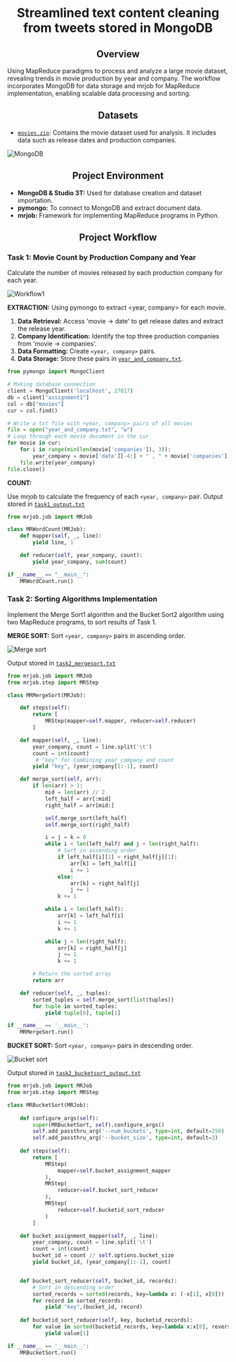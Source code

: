 # __<center>Streamlined text content cleaning from tweets stored in MongoDB</center>__

## __<center>Overview</center>__
Using MapReduce paradigms to process and analyze a large movie dataset, revealing trends in movie production by year and company. The workflow incorporates MongoDB for data storage and mrjob for MapReduce implementation, enabling scalable data processing and sorting.


## __<center>Datasets</center>__
- [`movies.zip`](https://github.com/VivianNg9/Data-Mining/blob/main/MapReduce/movies.json): Contains the movie dataset used for analysis. It includes data such as release dates and production companies.
  
![MongoDB](https://github.com/VivianNg9/Streamlined-text-content-cleaning-from-tweets-stored-in-MongoDB--/blob/main/image%20/MongoDB.png)


## __<center>Project Environment</center>__
- **MongoDB & Studio 3T:** Used for database creation and dataset importation.
- **pymongo:** To connect to MongoDB and extract document data.
- **mrjob:** Framework for implementing MapReduce programs in Python.


## __<center>Project Workflow</center>__

### Task 1: Movie Count by Production Company and Year  
Calculate the number of movies released by each production company for each year.
  
![Workflow1](https://github.com/VivianNg9/Streamlined-text-content-cleaning-from-tweets-stored-in-MongoDB--/blob/main/image%20/workflow1.png)

**EXTRACTION:** 
Using pymongo to extract <year, company> for each movie.
  1. **Data Retrieval:** Access 'movie -> date' to get release dates and extract the release year.
  2. **Company Identification:** Identify the top three production companies from 'movie -> companies'.
  3. **Data Formatting:** Create `<year, company>` pairs.
  4. **Data Storage:** Store these pairs in [`year_and_company.txt`](https://github.com/VivianNg9/Data-Mining/blob/main/MapReduce/Output%20file%20for%20Task%201/year_and_company.txt).
     
```python
from pymongo import MongoClient                                                                                                   

# Making database connection
client = MongoClient('localhost', 27017)
db = client["assignment1"]
col = db["movies"]
cur = col.find() 

# Write a txt file with <year, company> pairs of all movies 
file = open("year_and_company.txt", "w")
# Loop through each movie document in the cur
for movie in cur: 
    for i in range(min(len(movie['companies']), 3)):
        year_company = movie['date'][-4:] + " , " + movie['companies'][i]['name']+ '\n'
    file.write(year_company)  
file.close()
```

**COUNT:** 

Use mrjob to calculate the frequency of each `<year, company>` pair. Output stored in [`task1_output.txt`](https://github.com/VivianNg9/Data-Mining/blob/main/MapReduce/Output%20file%20for%20Task%201/task1_output.txt)

```python
from mrjob.job import MRJob                                     

class MRWordCount(MRJob):
    def mapper(self, _, line):
        yield line, 1

    def reducer(self, year_company, count):
        yield year_company, sum(count)

if __name__ == "__main__":
    MRWordCount.run()
```


### Task 2: Sorting Algorithms Implementation 
Implement the Merge Sort1 algorithm and the Bucket Sort2 algorithm using two MapReduce programs, to sort results of Task 1.

**MERGE SORT:** 
Sort `<year, company>` pairs in ascending order. 

![Merge sort](https://github.com/VivianNg9/Streamlined-text-content-cleaning-from-tweets-stored-in-MongoDB--/blob/main/image%20/Workflow_Mergesort.png)

Output stored in [`task2_mergesort.txt`](https://github.com/VivianNg9/Data-Mining/blob/main/MapReduce/Output%20file%20for%20Task%202/task2_mergesort_output.txt)

```python
from mrjob.job import MRJob                                                           
from mrjob.step import MRStep                                                        

class MRMergeSort(MRJob):

    def steps(self):
        return [
            MRStep(mapper=self.mapper, reducer=self.reducer)
        ]

    def mapper(self, _, line):
        year_company, count = line.split('\t')
        count = int(count)
         # "key" for combining year_company and count 
        yield "key", (year_company[1:-1], count) 

    def merge_sort(self, arr):
        if len(arr) > 1:
            mid = len(arr) // 2
            left_half = arr[:mid]
            right_half = arr[mid:]

            self.merge_sort(left_half)
            self.merge_sort(right_half)

            i = j = k = 0
            while i < len(left_half) and j < len(right_half):
                # Sort in ascending order
                if left_half[i][1] < right_half[j][1]:  
                    arr[k] = left_half[i]
                    i += 1
                else:
                    arr[k] = right_half[j]
                    j += 1
                k += 1

            while i < len(left_half):
                arr[k] = left_half[i]
                i += 1
                k += 1

            while j < len(right_half):
                arr[k] = right_half[j]
                j += 1
                k += 1

        # Return the sorted array
        return arr  

    def reducer(self, _, tuples):
        sorted_tuples = self.merge_sort(list(tuples))
        for tuple in sorted_tuples:
            yield tuple[0], tuple[1]

if __name__ == '__main__':
    MRMergeSort.run()
```

**BUCKET SORT:** 
Sort `<year, company>` pairs in descending order.

![Bucket sort](https://github.com/VivianNg9/Streamlined-text-content-cleaning-from-tweets-stored-in-MongoDB--/blob/main/image%20/Workflow_Bucketsort.png)

Output stored in [`task2_bucketsort_output.txt`](https://github.com/VivianNg9/Data-Mining/blob/main/MapReduce/Output%20file%20for%20Task%202/task2_bucketsort_output.txt)

``` python
from mrjob.job import MRJob                                                                     
from mrjob.step import MRStep                                                                    

class MRBucketSort(MRJob):
 
    def configure_args(self):
        super(MRBucketSort, self).configure_args()
        self.add_passthru_arg('--num_buckets', type=int, default=250)
        self.add_passthru_arg('--bucket_size', type=int, default=3)
 
    def steps(self):
        return [
            MRStep(
                mapper=self.bucket_assignment_mapper
            ),
            MRStep(
                reducer=self.bucket_sort_reducer
            ),
            MRStep(
                reducer=self.bucketid_sort_reducer
            )
        ]

    def bucket_assignment_mapper(self, _, line):
        year_company, count = line.split('\t')
        count = int(count)
        bucket_id = count // self.options.bucket_size
        yield bucket_id, (year_company[1:-1], count)


    def bucket_sort_reducer(self, bucket_id, records):
        # Sort in descending order
        sorted_records = sorted(records, key=lambda x: (-x[1], x[0]))  
        for record in sorted_records:
            yield "key",(bucket_id, record)
    
    def bucketid_sort_reducer(self, key, bucketid_records):
        for value in sorted(bucketid_records, key=lambda x:x[0], reverse=True):
            yield value[1]

if __name__ == '__main__':
    MRBucketSort.run()
```


